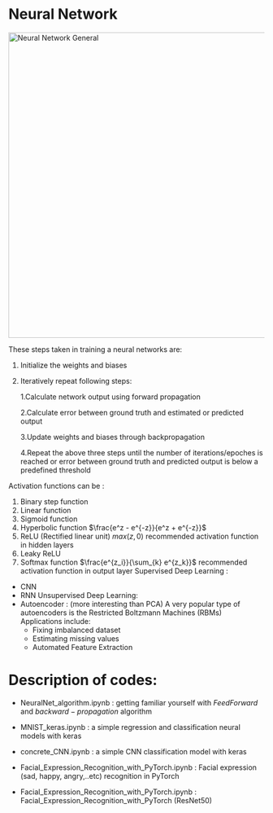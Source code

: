 # Neural Network
<img src="http://cocl.us/general_neural_network" alt="Neural Network General" width="600px">

 These steps taken in training a neural networks are:
 1. Initialize the weights and biases
 2. Iteratively repeat following steps:
    
    1.Calculate network output using forward propagation
    
    2.Calculate error between ground truth and estimated or predicted output
    
    3.Update weights and biases through backpropagation
    
    4.Repeat the above three steps until the number of iterations/epoches is reached or error between ground truth and predicted output is below a predefined threshold
 
Activation functions can be :
1. Binary step function
2. Linear function
3. Sigmoid function
4. Hyperbolic function $\frac{e^z - e^{-z}}{e^z + e^{-z}}$
5. ReLU (Rectified linear unit) $max(z,0)$ recommended activation function in hidden layers
6. Leaky ReLU
7. Softmax function $\frac{e^{z_i}}{\sum_{k} e^{z_k}}$ recommended activation function in output layer
Supervised Deep Learning :
- CNN
- RNN
Unsupervised Deep Learning:
- Autoencoder : (more interesting than PCA)
  A very popular type of autoencoders is the Restricted Boltzmann Machines (RBMs)
  Applications include:
  - Fixing imbalanced dataset
  - Estimating missing values
  - Automated Feature Extraction
  
# Description of codes:
- NeuralNet_algorithm.ipynb  :   getting familiar yourself with $Feed Forward$ and $backward-propagation$ algorithm

- MNIST_keras.ipynb   :    a simple regression and classification neural models with keras
- concrete_CNN.ipynb     :    a simple CNN classification model with keras
- Facial_Expression_Recognition_with_PyTorch.ipynb : Facial expression (sad, happy, angry,..etc) recognition in PyTorch
- Facial_Expression_Recognition_with_PyTorch.ipynb : Facial_Expression_Recognition_with_PyTorch (ResNet50)



